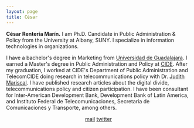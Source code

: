 ```yaml
---
layout: page
title: César
---
```


**César Rentería Marín.** I am Ph.D. Candidate in Public Administration & Policy from the University at Albany, SUNY. I specialize in information technologies in organizations.

I have a bachelor's degree in Marketing from [Universidad de Guadalajara](http://www.udg.mx/). I earned a Master's degree in Public Administration and Policy at [CIDE](https://www.cide.edu/). After my graduation, I worked at CIDE's Department of Public Administration and TelecomCIDE doing research in telecommunications policy with Dr. [Judith Mariscal](http://cide.academia.edu/JudithMariscal). I have published research articles about the digital divide, telecommunications policy and citizen participation. I have been consultant for Inter-American Development Bank, Development Bank of Latin America, and Instituto Federal de Telecomunicaciones, Secretaria de Comunicaciones y Transporte, among others.

<center>
<i class="fas fa-at"></i><a href = "mailto: crenteria@albany.edu">mail</a>
<i class="fab fa-twitter"></i><a href = "https://twitter.com/crenteriama">twitter</a>
</center>
